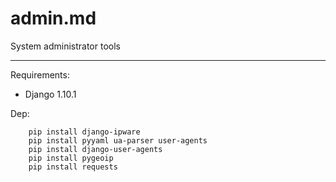# admin.md
System administrator tools

----

Requirements:
- Django 1.10.1


Dep:
```
    pip install django-ipware
    pip install pyyaml ua-parser user-agents
    pip install django-user-agents
    pip install pygeoip
    pip install requests
```
